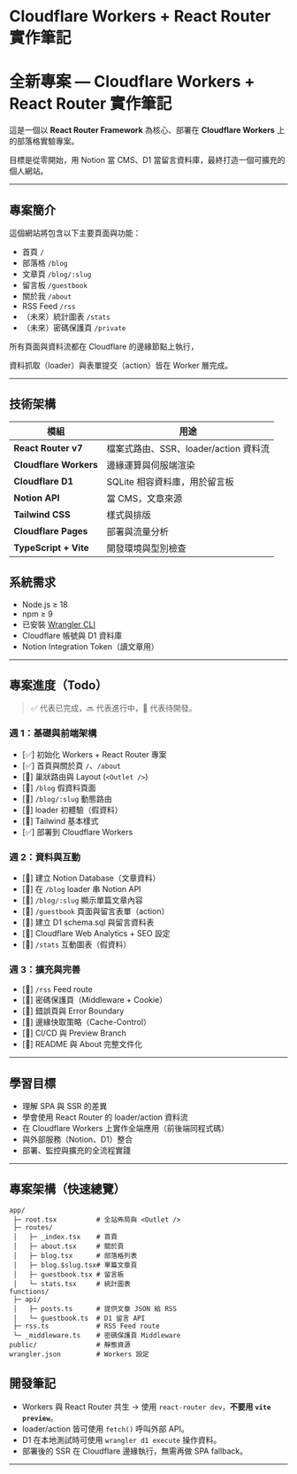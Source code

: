 # Cloudflare Workers + React Router 實作筆記

# 全新專案 — Cloudflare Workers + React Router 實作筆記

這是一個以 **React Router Framework** 為核心、部署在 **Cloudflare Workers** 上的部落格實驗專案。

目標是從零開始，用 Notion 當 CMS、D1 當留言資料庫，最終打造一個可擴充的個人網站。

---

## 專案簡介

這個網站將包含以下主要頁面與功能：

- 首頁 `/`
- 部落格 `/blog`
- 文章頁 `/blog/:slug`
- 留言板 `/guestbook`
- 關於我 `/about`
- RSS Feed `/rss`
- （未來）統計圖表 `/stats`
- （未來）密碼保護頁 `/private`

所有頁面與資料流都在 Cloudflare 的邊緣節點上執行，

資料抓取（loader）與表單提交（action）皆在 Worker 層完成。

---

## 技術架構


| 模組                   | 用途                                  |
| ---------------------- | ------------------------------------- |
| **React Router v7**    | 檔案式路由、SSR、loader/action 資料流 |
| **Cloudflare Workers** | 邊緣運算與伺服端渲染                  |
| **Cloudflare D1**      | SQLite 相容資料庫，用於留言板         |
| **Notion API**         | 當 CMS，文章來源                      |
| **Tailwind CSS**       | 樣式與排版                            |
| **Cloudflare Pages**   | 部署與流量分析                        |
| **TypeScript + Vite**  | 開發環境與型別檢查                    |

## 系統需求

- Node.js ≥ 18
- npm ≥ 9
- 已安裝 [Wrangler CLI](https://developers.cloudflare.com/workers/wrangler/install-and-update/)
- Cloudflare 帳號與 D1 資料庫
- Notion Integration Token（讀文章用）

---

## 專案進度（Todo）

> ✅ 代表已完成，🔜 代表進行中，🧩 代表待開發。

### 週 1：基礎與前端架構

- [✅] 初始化 Workers + React Router 專案
- [✅] 首頁與關於頁 `/`、`/about`
- [🧩] 巢狀路由與 Layout (`<Outlet />`)
- [🧩] `/blog` 假資料頁面
- [🧩] `/blog/:slug` 動態路由
- [🧩] loader 初體驗（假資料）
- [🧩] Tailwind 基本樣式
- [✅] 部署到 Cloudflare Workers

### 週 2：資料與互動

- [🧩] 建立 Notion Database（文章資料）
- [🧩] 在 `/blog` loader 串 Notion API
- [🧩] `/blog/:slug` 顯示單篇文章內容
- [🧩] `/guestbook` 頁面與留言表單（action）
- [🧩] 建立 D1 schema.sql 與留言資料表
- [🧩] Cloudflare Web Analytics + SEO 設定
- [🧩] `/stats` 互動圖表（假資料）

### 週 3：擴充與完善

- [🧩] `/rss` Feed route
- [🧩] 密碼保護頁（Middleware + Cookie）
- [🧩] 錯誤頁與 Error Boundary
- [🧩] 邊緣快取策略（Cache-Control）
- [🧩] CI/CD 與 Preview Branch
- [🧩] README 與 About 完整文件化

---

## 學習目標

- 理解 SPA 與 SSR 的差異
- 學會使用 React Router 的 loader/action 資料流
- 在 Cloudflare Workers 上實作全端應用（前後端同程式碼）
- 與外部服務（Notion、D1）整合
- 部署、監控與擴充的全流程實踐

---

## 專案架構（快速總覽）

```
app/
 ├─ root.tsx          # 全站佈局與 <Outlet />
 ├─ routes/
 │   ├─ _index.tsx    # 首頁
 │   ├─ about.tsx     # 關於頁
 │   ├─ blog.tsx      # 部落格列表
 │   ├─ blog.$slug.tsx# 單篇文章頁
 │   ├─ guestbook.tsx # 留言板
 │   └─ stats.tsx     # 統計圖表
functions/
 ├─ api/
 │   ├─ posts.ts      # 提供文章 JSON 給 RSS
 │   └─ guestbook.ts  # D1 留言 API
 ├─ rss.ts            # RSS Feed route
 └─ _middleware.ts    # 密碼保護頁 Middleware
public/               # 靜態資源
wrangler.json         # Workers 設定

```

## 開發筆記

- Workers 與 React Router 共生 → 使用 `react-router dev`，**不要用 `vite preview`**。
- loader/action 皆可使用 `fetch()` 呼叫外部 API。
- D1 在本地測試時可使用 `wrangler d1 execute` 操作資料。
- 部署後的 SSR 在 Cloudflare 邊緣執行，無需再做 SPA fallback。

---
